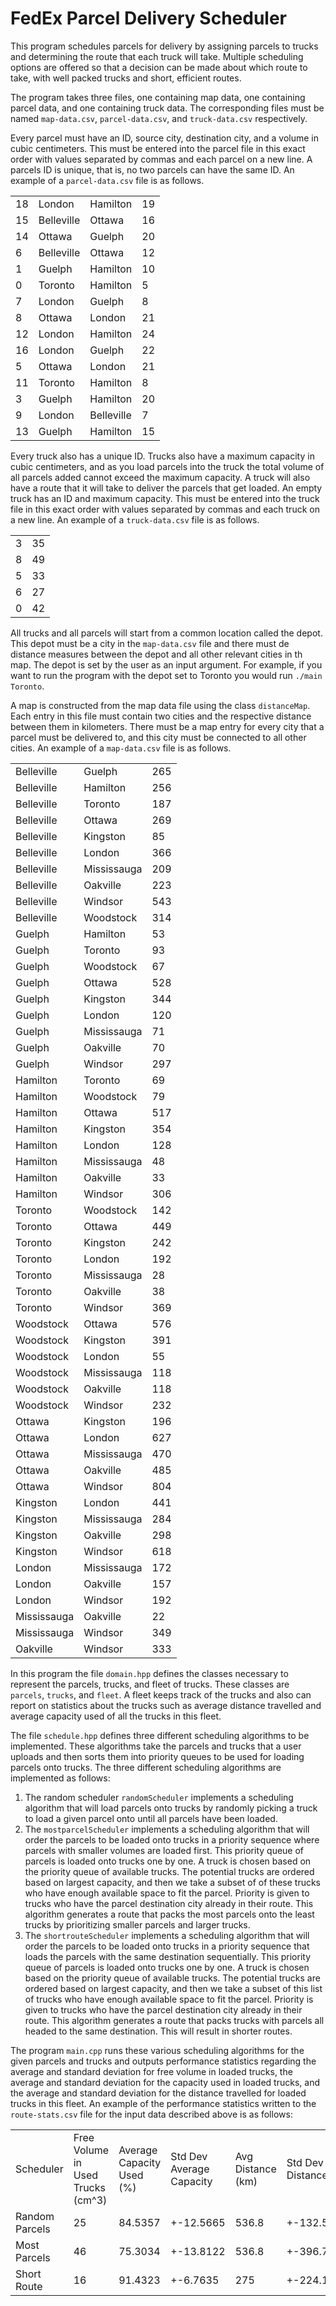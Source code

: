 # FedEx Parcel Delivery Scheduler

This program schedules parcels for delivery by assigning parcels to trucks and determining the route that each truck will take. Multiple scheduling options are offered so that a decision can be made about which route to take, with well packed trucks and short, efficient routes.

The program takes three files, one containing map data, one containing parcel data, and one containing truck data. The corresponding files must be named `map-data.csv`, `parcel-data.csv`, and `truck-data.csv` respectively. 

Every parcel must have an ID, source city, destination city, and a volume in cubic centimeters. This must be entered into the parcel file in this exact order with values separated by commas and each parcel on a new line. A parcels ID is unique, that is, no two parcels can have the same ID. An example of a `parcel-data.csv` file is as follows.

| | | | |
|:---|:---|:---|:---|
| 18 | London | Hamilton | 19 |
| 15| Belleville | Ottawa | 16 |
|14 | Ottawa | Guelph | 20|
|6| Belleville| Ottawa| 12|
|1| Guelph| Hamilton| 10|
|0| Toronto| Hamilton| 5|
|7| London| Guelph| 8|
|8| Ottawa| London| 21|
|12| London| Hamilton| 24|
|16| London| Guelph| 22|
|5| Ottawa| London| 21|
|11| Toronto| Hamilton| 8|
|3| Guelph| Hamilton| 20|
|9| London| Belleville| 7|
|13| Guelph| Hamilton| 15|


Every truck also has a unique ID. Trucks also have a maximum capacity in cubic centimeters, and as you load parcels into the truck the total volume of all parcels added cannot exceed the maximum capacity. A truck will also have a route that it will take to deliver the parcels that get loaded. An empty truck has an ID and maximum capacity. This must be entered into the truck file in this exact order with values separated by commas and each truck on a new line. An example of a `truck-data.csv` file is as follows.

| | |
|:---|:---|
|3| 35|
|8| 49|
|5| 33|
|6| 27|
|0| 42|


All trucks and all parcels will start from a common location called the depot. This depot must be a city in the `map-data.csv` file and there must de distance measures between the depot and all other relevant cities in th map. The depot is set by the user as an input argument. For example, if you want to run the program with the depot set to Toronto you would run `./main Toronto`.

A map is constructed from the map data file using the class `distanceMap`. Each entry in this file must contain two cities and the respective distance between them in kilometers. There must be a map entry for every city that a parcel must be delivered to, and this city must be connected to all other cities. An example of a `map-data.csv` file is as follows.

| | | |
|:---|:---|:---|
Belleville| Guelph| 265
Belleville| Hamilton| 256
Belleville| Toronto| 187
Belleville| Ottawa| 269
Belleville| Kingston| 85
Belleville| London| 366
Belleville| Mississauga| 209
Belleville| Oakville| 223
Belleville| Windsor| 543
Belleville| Woodstock| 314
Guelph| Hamilton| 53
Guelph| Toronto| 93
Guelph| Woodstock| 67
Guelph| Ottawa| 528
Guelph| Kingston| 344
Guelph| London| 120
Guelph| Mississauga| 71
Guelph| Oakville| 70
Guelph| Windsor| 297
Hamilton| Toronto| 69
Hamilton| Woodstock| 79
Hamilton| Ottawa| 517
Hamilton| Kingston| 354
Hamilton| London| 128
Hamilton| Mississauga| 48
Hamilton| Oakville| 33
Hamilton| Windsor| 306
Toronto| Woodstock| 142
Toronto| Ottawa| 449
Toronto| Kingston| 242
Toronto| London| 192
Toronto| Mississauga| 28
Toronto| Oakville| 38
Toronto| Windsor| 369
Woodstock| Ottawa| 576
Woodstock| Kingston| 391
Woodstock| London| 55
Woodstock| Mississauga| 118
Woodstock| Oakville| 118
Woodstock| Windsor| 232
Ottawa| Kingston| 196
Ottawa| London| 627
Ottawa| Mississauga| 470
Ottawa| Oakville| 485
Ottawa| Windsor| 804
Kingston| London| 441
Kingston| Mississauga| 284
Kingston| Oakville| 298
Kingston| Windsor| 618
London| Mississauga| 172
London| Oakville| 157
London| Windsor| 192
Mississauga| Oakville| 22
Mississauga| Windsor| 349
Oakville| Windsor| 333

In this program the file `domain.hpp` defines the classes necessary to represent the parcels, trucks, and fleet of trucks. These classes are `parcels`, `trucks`, and `fleet`. A fleet keeps track of the trucks and also can report on statistics about the trucks such as average distance travelled and average capacity used of all the trucks in this fleet.

The file `schedule.hpp` defines three different scheduling algorithms to be implemented. These algorithms take the parcels and trucks that a user uploads and then sorts them into priority queues to be used for loading parcels onto trucks. The three different scheduling algorithms are implemented as follows: 

1. The random scheduler `randomScheduler` implements a scheduling algorithm that will load parcels onto trucks by randomly picking a truck to load a given parcel onto until all parcels have been loaded.
2. The `mostparcelScheduler` implements a scheduling algorithm that will order the parcels to be loaded onto trucks in a priority sequence where parcels with smaller volumes are loaded first. This priority queue of parcels is loaded onto trucks one by one. A truck is chosen based on the priority queue of available trucks. The potential trucks are ordered based on largest capacity, and then we take a subset of of these trucks who have enough available space to fit the parcel. Priority is given to trucks who have the parcel destination city already in their route. This algorithm generates a route that packs the most parcels onto the least trucks by prioritizing smaller parcels and larger trucks.
3. The `shortrouteScheduler` implements a scheduling algorithm that will order the parcels to be loaded onto trucks in a priority sequence that loads the parcels with the same destination sequentially. This priority queue of parcels is loaded onto trucks one by one. A truck is chosen based on the priority queue of available trucks. The potential trucks are ordered based on largest capacity, and then we take a subset of this list of trucks who have enough available space to fit the parcel. Priority is given to trucks who have the parcel destination city already in their route. This algorithm generates a route that packs trucks with parcels all headed to the same destination. This will result in shorter routes.

The program `main.cpp` runs these various scheduling algorithms for the given parcels and trucks and outputs performance statistics regarding the average and standard deviation for free volume in loaded trucks, the average and standard deviation for the capacity used in loaded trucks, and the average and standard deviation for the distance travelled for loaded trucks in this fleet. An example of the performance statistics written to the `route-stats.csv` file for the input data described above is as follows:

| | | | | | |
|:---|:---|:---|:---|:---|:---|
Scheduler| Free Volume in Used Trucks (cm^3)| Average Capacity Used (%)| Std Dev Average Capacity| Avg Distance (km)| Std Dev Distance
Random Parcels| 25| 84.5357| +-12.5665| 536.8| +-132.59
Most Parcels| 46| 75.3034| +-13.8122| 536.8| +-396.749
Short Route| 16| 91.4323| +-6.7635| 275| +-224.113
